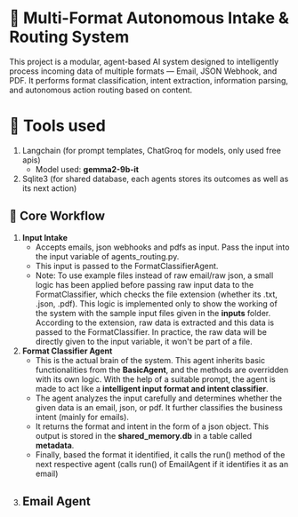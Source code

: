 # 🧠 Multi-Format Autonomous Intake & Routing System

This project is a modular, agent-based AI system designed to intelligently process incoming data of multiple formats — Email, JSON Webhook, and PDF. It performs format classification, intent extraction, information parsing, and autonomous action routing based on content.

# 🚀 Tools used
1. Langchain (for prompt templates, ChatGroq for models, only used free apis)
   - Model used: **gemma2-9b-it**
2. Sqlite3 (for shared database, each agents stores its outcomes as well as its next action)

## 🚀 Core Workflow
1. **Input Intake**
   - Accepts emails, json webhooks and pdfs as input. Pass the input into the input variable of agents_routing.py.
   - This input is passed to the FormatClassifierAgent.
   - Note: To use example files instead of raw email/raw json, a small logic has been applied before passing raw input data to the FormatClassifier, which checks the file
     extension (whether its .txt, .json, .pdf). This logic is implemented only to show the working of the system with the sample input files given in the **inputs** folder.
     According to the extension, raw data is extracted and this data is passed to the FormatClassifier. In practice, the raw data will be directly given to the input
     variable, it won't be part of a file.
2. **Format Classifier Agent**
   - This is the actual brain of the system. This agent inherits basic functionalities from the **BasicAgent**, and the methods are overridden with its own logic. With the
     help of a suitable prompt, the agent is made to act like a **intelligent input format and intent classifier**.
   - The agent analyzes the input carefully and determines whether the given data is an email, json, or pdf. It further classifies the business intent (mainly for emails).
   - It returns the format and intent in the form of a json object. This output is stored in the **shared_memory.db** in a table called **metadata**.
   - Finally, based the format it identified, it calls the run() method of the next respective agent (calls run() of EmailAgent if it identifies it as an email)
3. **Email Agent**
   - 
